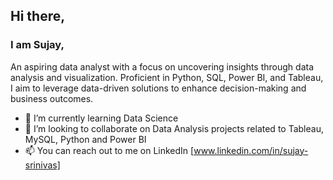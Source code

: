 ## Hi there,

### I am Sujay,

An aspiring data analyst with a focus on uncovering insights through data analysis and visualization. Proficient in Python, SQL, Power BI, and Tableau, I aim to leverage data-driven solutions to enhance decision-making and business outcomes.

- 🌱 I’m currently learning Data Science
- 👯 I’m looking to collaborate on Data Analysis projects related to Tableau, MySQL, Python and Power BI
- 📫 You can reach out to me on LinkedIn [www.linkedin.com/in/sujay-srinivas]

